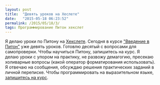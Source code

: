 ```yaml
---
layout: post
title:  "Девять уроков на Хеслете"
date:   "2015-05-18 06:23:52"
permalink: /2015/05/18/3/
tags: Программирование Питон хекслет
---
```


Я делаю уроки по Питону на [Хекслете](https://ru.hexlet.io/). Сегодня
в курсе ["Введение в Питон"](https://ru.hexlet.io/courses/python_101)
уже девять уроков. Готовлю десятый с вопросами для самопроверки. Чтобы
научиться Питону, запишитесь на курс. Я делаю уроки с упором на
практику, не развожу демагогию, пресекаю холиварные вопросы (какой
оператор форматирования использовать). Я отвечаю на сообщения,
обсуждаю решения практических заданий в личной переписке. Чтобы
программировать на выразительном языке,
[запишитесь на курс](https://ru.hexlet.io/courses/python_101).
